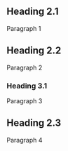 ## Heading 2.1

Paragraph 1

## Heading 2.2

Paragraph 2

### Heading 3.1

Paragraph 3

## Heading 2.3

Paragraph 4
